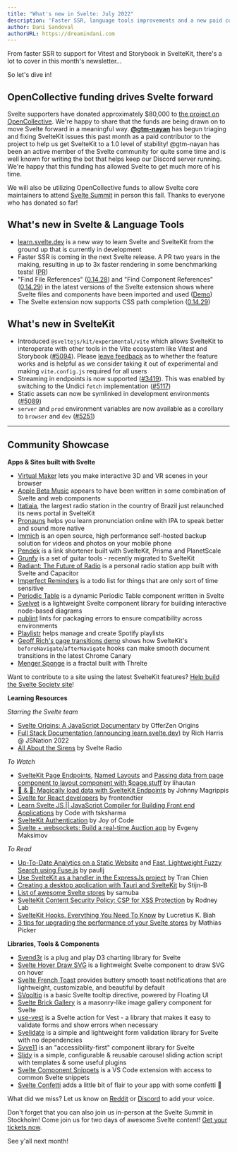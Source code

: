 ```yaml
---
title: "What's new in Svelte: July 2022"
description: 'Faster SSR, language tools improvements and a new paid contributor!'
author: Dani Sandoval
authorURL: https://dreamindani.com
---
```


From faster SSR to support for Vitest and Storybook in SvelteKit, there's a lot to cover in this month's newsletter...

So let's dive in!

## OpenCollective funding drives Svelte forward

Svelte supporters have donated approximately $80,000 to [the project on OpenCollective](https://opencollective.com/svelte). We're happy to share that the funds are being drawn on to move Svelte forward in a meaningful way. **[@gtm-nayan](https://github.com/gtm-nayan)** has begun triaging and fixing SvelteKit issues this past month as a paid contributor to the project to help us get SvelteKit to a 1.0 level of stability! @gtm-nayan has been an active member of the Svelte community for quite some time and is well known for writing the bot that helps keep our Discord server running. We're happy that this funding has allowed Svelte to get much more of his time.

We will also be utilizing OpenCollective funds to allow Svelte core maintainers to attend [Svelte Summit](https://www.sveltesummit.com/) in person this fall. Thanks to everyone who has donated so far!

## What's new in Svelte & Language Tools

- [learn.svelte.dev](https://learn.svelte.dev/) is a new way to learn Svelte and SvelteKit from the ground up that is currently in development
- Faster SSR is coming in the next Svelte release. A PR two years in the making, resulting in up to 3x faster rendering in some benchmarking tests! ([PR](https://github.com/sveltejs/svelte/pull/5701))
- "Find File References" ([0.14.28](https://github.com/sveltejs/language-tools/releases/tag/language-server-0.14.28)) and "Find Component References" ([0.14.29](https://github.com/sveltejs/language-tools/releases/tag/language-server-0.14.29)) in the latest versions of the Svelte extension shows where Svelte files and components have been imported and used ([Demo](https://twitter.com/dummdidumm_/status/1532459709604716544/photo/1))
- The Svelte extension now supports CSS path completion ([0.14.29](https://github.com/sveltejs/language-tools/releases/tag/language-server-0.14.29))

## What's new in SvelteKit

- Introduced `@sveltejs/kit/experimental/vite` which allows SvelteKit to interoperate with other tools in the Vite ecosystem like Vitest and Storybook ([#5094](https://github.com/sveltejs/kit/pull/5094)). Please [leave feedback](https://github.com/sveltejs/kit/issues/5184) as to whether the feature works and is helpful as we consider taking it out of experimental and making `vite.config.js` required for all users
- Streaming in endpoints is now supported ([#3419](https://github.com/sveltejs/kit/issues/3419)). This was enabled by switching to the Undici `fetch` implementation ([#5117](https://github.com/sveltejs/kit/pull/5117))
- Static assets can now be symlinked in development environments ([#5089](https://github.com/sveltejs/kit/pull/5089))
- `server` and `prod` environment variables are now available as a corollary to `browser` and `dev` ([#5251](https://github.com/sveltejs/kit/pull/5251))

---

## Community Showcase

**Apps & Sites built with Svelte**

- [Virtual Maker](https://www.virtualmaker.net/) lets you make interactive 3D and VR scenes in your browser
- [Apple Beta Music](https://www.reddit.com/r/sveltejs/comments/v7ic2s/apple_beta_music_uses_svelte/) appears to have been written in some combination of Svelte and web components
- [Itatiaia](https://www.itatiaia.com.br/), the largest radio station in the country of Brazil just relaunched its news portal in SvelteKit
- [Pronauns](https://www.pronauns.com) helps you learn pronunciation online with IPA to speak better and sound more native
- [Immich](https://www.immich.app/) is an open source, high performance self-hosted backup solution for videos and photos on your mobile phone
- [Pendek](https://github.com/leovoon/link-shortener) is a link shortener built with SvelteKit, Prisma and PlanetScale
- [Grunfy](https://grunfy.com/tools) is a set of guitar tools - recently migrated to SvelteKit
- [Radiant: The Future of Radio](https://play.google.com/store/apps/details?id=co.broadcastapp.Radiant) is a personal radio station app built with Svelte and Capacitor
- [Imperfect Reminders](https://imperfectreminders.mildlyupset.com/) is a todo list for things that are only sort of time sensitive
- [Periodic Table](https://github.com/janosh/periodic-table) is a dynamic Periodic Table component written in Svelte
- [Svelvet](https://github.com/open-source-labs/Svelvet) is a lightweight Svelte component library for building interactive node-based diagrams
- [publint](https://github.com/bluwy/publint) lints for packaging errors to ensure compatibility across environments
- [Playlistr](https://github.com/alextana/spotify-playlist-creator) helps manage and create Spotify playlists
- [Geoff Rich's page transitions demo](https://twitter.com/geoffrich_/status/1534980702785003520) shows how SvelteKit's `beforeNavigate`/`afterNavigate` hooks can make smooth document transitions in the latest Chrome Canary
- [Menger Sponge](https://twitter.com/a_warnes/status/1536215896078811137) is a fractal built with Threlte

Want to contribute to a site using the latest SvelteKit features? [Help build the Svelte Society site](https://github.com/svelte-society/sveltesociety.dev/issues)!

**Learning Resources**

_Starring the Svelte team_

- [Svelte Origins: A JavaScript Documentary](https://www.youtube.com/watch?v=kMlkCYL9qo0) by OfferZen Origins
- [Full Stack Documentation (announcing learn.svelte.dev)](https://portal.gitnation.org/contents/full-stack-documentation) by Rich Harris @ JSNation 2022
- [All About the Sirens](https://www.svelteradio.com/episodes/all-about-the-sirens) by Svelte Radio

_To Watch_

- [SvelteKit Page Endpoints](https://www.youtube.com/watch?v=yQRf2wmTu5w), [Named Layouts](https://www.youtube.com/watch?v=UHX9TJ0BxZY) and [Passing data from page component to layout component with $page.stuff](https://www.youtube.com/watch?v=CXaCstU5pcw) by lihautan
- [🍞 & 🧈: Magically load data with SvelteKit Endpoints](https://www.youtube.com/watch?v=f6prqYlbTE4) by Johnny Magrippis
- [Svelte for React developers](https://www.youtube.com/watch?v=7tsrwrx5HtQ) by frontendtier
- [Learn Svelte JS || JavaScript Compiler for Building Front end Applications](https://www.youtube.com/watch?v=1rKRarJJFrY&list=PLIGDNOJWiL1-7zCgdR7MKuho-tPC6Ra6C&index=1) by Code with tsksharma
- [SvelteKit Authentication](https://www.youtube.com/watch?v=T935Ya4W5X0&list=PLA9WiRZ-IS_zKrDzhOhV5RGKKTHNIyTDO&index=1) by Joy of Code
- [Svelte + websockets: Build a real-time Auction app](https://www.youtube.com/watch?v=CqgsWFrwQIU) by Evgeny Maksimov

_To Read_

- [Up-To-Date Analytics on a Static Website](https://paullj.github.io/posts/up-to-date-analytics-on-a-static-website) and [Fast, Lightweight Fuzzy Search using Fuse.js](https://paullj.github.io/posts/fast-lightweight-fuzzy-search-using-fuse.js) by paullj
- [Use SvelteKit as a handler in the ExpressJs project](https://chientrm.medium.com/use-sveltekit-as-a-handler-in-the-expressjs-project-15524b01128f) by Tran Chien
- [Creating a desktop application with Tauri and SvelteKit](https://github.com/Stijn-B/tauri-sveltekit-example) by Stijn-B
- [List of awesome Svelte stores](https://github.com/samuba/awesome-svelte-stores) by samuba
- [SvelteKit Content Security Policy: CSP for XSS Protection](https://rodneylab.com/sveltekit-content-security-policy/) by Rodney Lab
- [SvelteKit Hooks. Everything You Need To Know](https://kudadam.com/blog/understanding-sveltekit-hooks) by Lucretius K. Biah
- [3 tips for upgrading the performance of your Svelte stores](https://www.mathiaspicker.com/posts/3-tips-for-upgrading-the-performance-of-your-svelte-stores) by Mathias Picker

**Libraries, Tools & Components**

- [Svend3r](https://github.com/oslabs-beta/svend3r) is a plug and play D3 charting library for Svelte
- [Svelte Hover Draw SVG](https://github.com/davipon/svelte-hover-draw-svg) is a lightweight Svelte component to draw SVG on hover
- [Svelte French Toast](https://svelte-french-toast.com/) provides buttery smooth toast notifications that are lightweight, customizable, and beautiful by default
- [SVooltip](https://svooltip.vercel.app/) is a basic Svelte tooltip directive, powered by Floating UI
- [Svelte Brick Gallery](https://github.com/anotherempty/svelte-brick-gallery) is a masonry-like image gallery component for Svelte
- [use-vest](https://github.com/enyo/use-vest) is a Svelte action for Vest - a library that makes it easy to validate forms and show errors when necessary
- [Svelidate](https://github.com/svelidate/svelidate) is a simple and lightweight form validation library for Svelte with no dependencies
- [Svve11](https://github.com/oslabs-beta/Svve11) is an "accessibility-first" component library for Svelte
- [Slidy](https://github.com/Valexr/Slidy) is a simple, configurable & reusable carousel sliding action script with templates & some useful plugins
- [Svelte Component Snippets](https://marketplace.visualstudio.com/items?itemName=brysonbw.svelte-component-snippets) is a VS Code extension with access to common Svelte snippets
- [Svelte Confetti](https://github.com/Mitcheljager/svelte-confetti) adds a little bit of flair to your app with some confetti 🎊

What did we miss? Let us know on [Reddit](https://www.reddit.com/r/sveltejs/) or [Discord](https://discord.com/invite/yy75DKs) to add your voice.

Don't forget that you can also join us in-person at the Svelte Summit in Stockholm! Come join us for two days of awesome Svelte content! [Get your tickets now](https://www.sveltesummit.com/).

See y'all next month!
